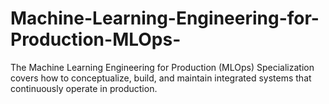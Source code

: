 # Machine-Learning-Engineering-for-Production-MLOps-
The Machine Learning Engineering for Production (MLOps) Specialization covers how to conceptualize, build, and maintain integrated systems that continuously operate in production. 

